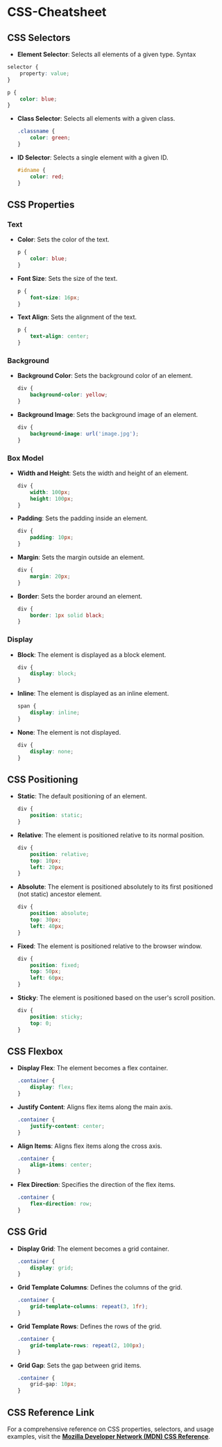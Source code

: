 # CSS-Cheatsheet

## CSS Selectors

- **Element Selector**: Selects all elements of a given type.
  Syntax
```css
selector {
    property: value;
}
```
  ```css
  p {
      color: blue;
  }
  ```

- **Class Selector**: Selects all elements with a given class.
  ```css
  .classname {
      color: green;
  }
  ```

- **ID Selector**: Selects a single element with a given ID.
  ```css
  #idname {
      color: red;
  }
  ```

## CSS Properties

### Text

- **Color**: Sets the color of the text.
  ```css
  p {
      color: blue;
  }
  ```

- **Font Size**: Sets the size of the text.
  ```css
  p {
      font-size: 16px;
  }
  ```

- **Text Align**: Sets the alignment of the text.
  ```css
  p {
      text-align: center;
  }
  ```

### Background

- **Background Color**: Sets the background color of an element.
  ```css
  div {
      background-color: yellow;
  }
  ```

- **Background Image**: Sets the background image of an element.
  ```css
  div {
      background-image: url('image.jpg');
  }
  ```

### Box Model

- **Width and Height**: Sets the width and height of an element.
  ```css
  div {
      width: 100px;
      height: 100px;
  }
  ```

- **Padding**: Sets the padding inside an element.
  ```css
  div {
      padding: 10px;
  }
  ```

- **Margin**: Sets the margin outside an element.
  ```css
  div {
      margin: 20px;
  }
  ```

- **Border**: Sets the border around an element.
  ```css
  div {
      border: 1px solid black;
  }
  ```

### Display

- **Block**: The element is displayed as a block element.
  ```css
  div {
      display: block;
  }
  ```

- **Inline**: The element is displayed as an inline element.
  ```css
  span {
      display: inline;
  }
  ```

- **None**: The element is not displayed.
  ```css
  div {
      display: none;
  }
  ```

## CSS Positioning

- **Static**: The default positioning of an element.
  ```css
  div {
      position: static;
  }
  ```

- **Relative**: The element is positioned relative to its normal position.
  ```css
  div {
      position: relative;
      top: 10px;
      left: 20px;
  }
  ```

- **Absolute**: The element is positioned absolutely to its first positioned (not static) ancestor element.
  ```css
  div {
      position: absolute;
      top: 30px;
      left: 40px;
  }
  ```

- **Fixed**: The element is positioned relative to the browser window.
  ```css
  div {
      position: fixed;
      top: 50px;
      left: 60px;
  }
  ```

- **Sticky**: The element is positioned based on the user's scroll position.
  ```css
  div {
      position: sticky;
      top: 0;
  }
  ```

## CSS Flexbox

- **Display Flex**: The element becomes a flex container.
  ```css
  .container {
      display: flex;
  }
  ```

- **Justify Content**: Aligns flex items along the main axis.
  ```css
  .container {
      justify-content: center;
  }
  ```

- **Align Items**: Aligns flex items along the cross axis.
  ```css
  .container {
      align-items: center;
  }
  ```

- **Flex Direction**: Specifies the direction of the flex items.
  ```css
  .container {
      flex-direction: row;
  }
  ```

## CSS Grid

- **Display Grid**: The element becomes a grid container.
  ```css
  .container {
      display: grid;
  }
  ```

- **Grid Template Columns**: Defines the columns of the grid.
  ```css
  .container {
      grid-template-columns: repeat(3, 1fr);
  }
  ```

- **Grid Template Rows**: Defines the rows of the grid.
  ```css
  .container {
      grid-template-rows: repeat(2, 100px);
  }
  ```

- **Grid Gap**: Sets the gap between grid items.
  ```css
  .container {
      grid-gap: 10px;
  }
  ```


## CSS Reference Link

For a comprehensive reference on CSS properties, selectors, and usage examples, visit the **[Mozilla Developer Network (MDN) CSS Reference](https://developer.mozilla.org/en-US/docs/Web/CSS/Reference)**.

